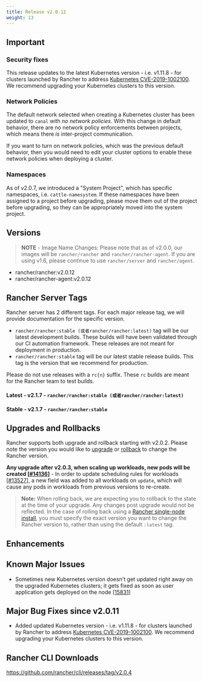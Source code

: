 ```yaml
---
title: Release v2.0.12
weight: 13
---
```


## Important

### Security fixes

This release updates to the latest Kubernetes version - i.e. v1.11.8 - for clusters launched by Rancher to address [Kubernetes CVE-2019-1002100](https://github.com/kubernetes/kubernetes/issues/74534). We recommend upgrading your Kubernetes clusters to this version. 

### Network Policies
The default network selected when creating a Kubernetes cluster has been updated to `canal` with *no network policies*. With this change in default behavior, there are no network policy enforcements between projects, which means there *is* inter-project communication. 

If you want to turn on network policies, which was the previous default behavior, then you would need to edit your cluster options to enable these network policies when deploying a cluster. 

### Namespaces
As of v2.0.7, we introduced a "System Project", which has specific namespaces, i.e. `cattle-namesystem`. If these namespaces have been assigned to a project before upgrading, please move them out of the project before upgrading, so they can be appropriately moved into the system project. 

## Versions

> **NOTE** - Image Name Changes: Please note that as of v2.0.0, our images will be `rancher/rancher` and `rancher/rancher-agent`. If you are using v1.6, please continue to use `rancher/server` and `rancher/agent`. 

- rancher/rancher:v2.0.12
- rancher/rancher-agent:v2.0.12

## Rancher Server Tags

Rancher server has 2 different tags. For each major release tag, we will provide documentation for the specific version.
- `rancher/rancher:stable (或者rancher/rancher:latest)` tag will be our latest development builds. These builds will have been validated through our CI automation framework. These releases are not meant for deployment in production.
- `rancher/rancher:stable` tag will be our latest stable release builds. This tag is the version that we recommend for production.  

Please do not use releases with a `rc{n}` suffix. These `rc` builds are meant for the Rancher team to test builds.

#### Latest - v2.1.7 - `rancher/rancher:stable (或者rancher/rancher:latest)`
#### Stable - v2.1.7 - `rancher/rancher:stable`

## Upgrades and Rollbacks

Rancher supports both upgrade and rollback starting with v2.0.2.  Please note the version you would like to [upgrade](https://rancher.com/docs/rancher/v2.x/en/upgrades/) or [rollback](https://rancher.com/docs/rancher/v2.x/en/backups/rollbacks/) to change the Rancher version.

**Any upgrade after v2.0.3, when scaling up workloads, new pods will be created [[#14136](https://github.com/rancher/rancher/issues/14136)]** - In order to update scheduling rules for workloads [[#13527](https://github.com/rancher/rancher/issues/13527)], a new field was added to all workloads on `update`, which will cause any pods in workloads from previous versions to re-create. 

> **Note:** When rolling back, we are expecting you to rollback to the state at the time of your upgrade. Any changes post upgrade would not be reflected. In the case of rolling back using a [Rancher single-node install](https://rancher.com/docs/rancher/v2.x/en/installation/single-node-install/), you must specify the exact version you want to change the Rancher version to, rather than using the default `:latest` tag.

## Enhancements

## Known Major Issues
* Sometimes new Kubernetes version doesn't get updated right away on the upgraded Kubernetes clusters; it gets fixed as soon as user application gets deployed on the node [[15831](https://github.com/rancher/rancher/issues/15831)]

## Major Bug Fixes since v2.0.11
* Added updated Kubernetes version - i.e. v1.11.8 - for clusters launched by Rancher to address [Kubernetes CVE-2019-1002100](https://github.com/kubernetes/kubernetes/issues/74534). We recommend upgrading your Kubernetes clusters to this version. 

## Rancher CLI Downloads

https://github.com/rancher/cli/releases/tag/v2.0.4